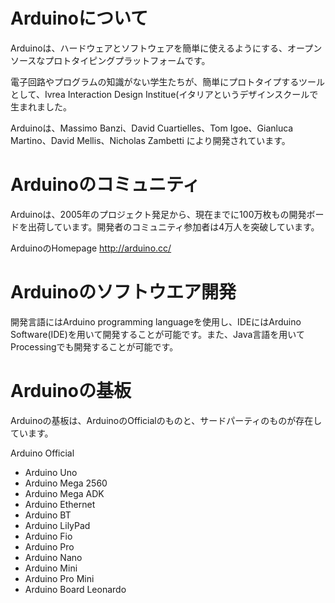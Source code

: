 # Arduinoについて

Arduinoは、ハードウェアとソフトウェアを簡単に使えるようにする、オープンソースなプロトタイピングプラットフォームです。

電子回路やプログラムの知識がない学生たちが、簡単にプロトタイプするツールとして、Ivrea Interaction Design Institue(イタリアというデザインスクールで生まれました。

Arduinoは、Massimo Banzi、David Cuartielles、Tom Igoe、Gianluca Martino、David Mellis、Nicholas Zambetti により開発されています。

# Arduinoのコミュニティ

Arduinoは、2005年のプロジェクト発足から、現在までに100万枚もの開発ボードを出荷しています。開発者のコミュニティ参加者は4万人を突破しています。

ArduinoのHomepage
http://arduino.cc/

# Arduinoのソフトウエア開発

開発言語にはArduino programming languageを使用し、IDEにはArduino Software(IDE)を用いて開発することが可能です。また、Java言語を用いてProcessingでも開発することが可能です。

# Arduinoの基板

Arduinoの基板は、ArduinoのOfficialのものと、サードパーティのものが存在しています。

Arduino Official
* Arduino Uno
* Arduino Mega 2560
* Arduino Mega ADK
* Arduino Ethernet
* Arduino BT
* Arduino LilyPad
* Arduino Fio
* Arduino Pro
* Arduino Nano
* Arduino Mini
* Arduino Pro Mini
* Arduino Board Leonardo